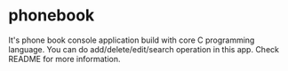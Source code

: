 # phonebook
It's phone book console application build with core C programming language. You can do add/delete/edit/search operation in this app. Check README for more information.
